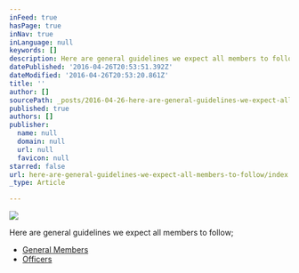 ```yaml
---
inFeed: true
hasPage: true
inNav: true
inLanguage: null
keywords: []
description: Here are general guidelines we expect all members to follow;
datePublished: '2016-04-26T20:53:51.392Z'
dateModified: '2016-04-26T20:53:20.861Z'
title: ''
author: []
sourcePath: _posts/2016-04-26-here-are-general-guidelines-we-expect-all-members-to-follow.md
published: true
authors: []
publisher:
  name: null
  domain: null
  url: null
  favicon: null
starred: false
url: here-are-general-guidelines-we-expect-all-members-to-follow/index.html
_type: Article

---
```

![](https://the-grid-user-content.s3-us-west-2.amazonaws.com/70238d4d-61c5-4d1b-bd3c-d21aa9bf5d55.png)

Here are general guidelines we expect all members to follow;

* [General Members][0]
* [Officers][1]

[0]: http://bit.ly/BDO_Guidelines
[1]: http://bit.ly/BDO_Officer